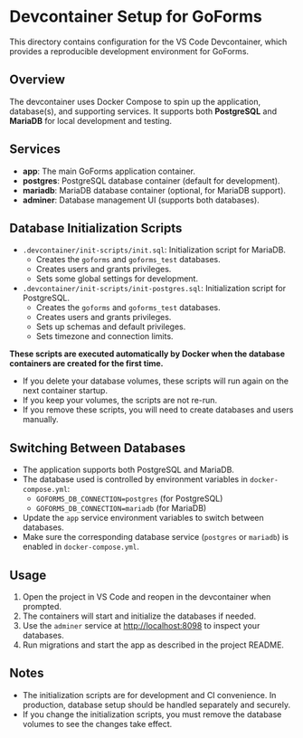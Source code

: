 # Devcontainer Setup for GoForms

This directory contains configuration for the VS Code Devcontainer, which provides a reproducible development environment for GoForms.

## Overview

The devcontainer uses Docker Compose to spin up the application, database(s), and supporting services. It supports both **PostgreSQL** and **MariaDB** for local development and testing.

## Services

- **app**: The main GoForms application container.
- **postgres**: PostgreSQL database container (default for development).
- **mariadb**: MariaDB database container (optional, for MariaDB support).
- **adminer**: Database management UI (supports both databases).

## Database Initialization Scripts

- `.devcontainer/init-scripts/init.sql`: Initialization script for MariaDB.
  - Creates the `goforms` and `goforms_test` databases.
  - Creates users and grants privileges.
  - Sets some global settings for development.
- `.devcontainer/init-scripts/init-postgres.sql`: Initialization script for PostgreSQL.
  - Creates the `goforms` and `goforms_test` databases.
  - Creates users and grants privileges.
  - Sets up schemas and default privileges.
  - Sets timezone and connection limits.

**These scripts are executed automatically by Docker when the database containers are created for the first time.**

- If you delete your database volumes, these scripts will run again on the next container startup.
- If you keep your volumes, the scripts are not re-run.
- If you remove these scripts, you will need to create databases and users manually.

## Switching Between Databases

- The application supports both PostgreSQL and MariaDB.
- The database used is controlled by environment variables in `docker-compose.yml`:
  - `GOFORMS_DB_CONNECTION=postgres` (for PostgreSQL)
  - `GOFORMS_DB_CONNECTION=mariadb` (for MariaDB)
- Update the `app` service environment variables to switch between databases.
- Make sure the corresponding database service (`postgres` or `mariadb`) is enabled in `docker-compose.yml`.

## Usage

1. Open the project in VS Code and reopen in the devcontainer when prompted.
2. The containers will start and initialize the databases if needed.
3. Use the `adminer` service at [http://localhost:8098](http://localhost:8098) to inspect your databases.
4. Run migrations and start the app as described in the project README.

## Notes

- The initialization scripts are for development and CI convenience. In production, database setup should be handled separately and securely.
- If you change the initialization scripts, you must remove the database volumes to see the changes take effect. 